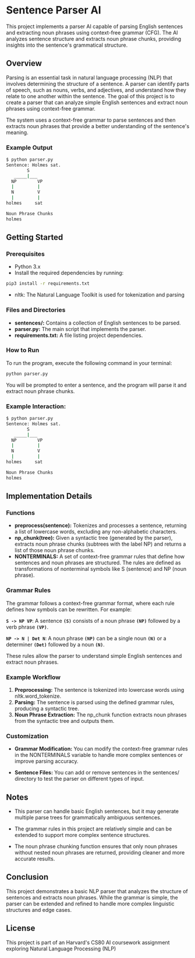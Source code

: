 # Sentence Parser AI

This project implements a parser AI capable of parsing English sentences and extracting noun phrases using context-free grammar (CFG). The AI analyzes sentence structure and extracts noun phrase chunks, providing insights into the sentence's grammatical structure.

## Overview

Parsing is an essential task in natural language processing (NLP) that involves determining the structure of a sentence. A parser can identify parts of speech, such as nouns, verbs, and adjectives, and understand how they relate to one another within the sentence. The goal of this project is to create a parser that can analyze simple English sentences and extract noun phrases using context-free grammar.

The system uses a context-free grammar to parse sentences and then extracts noun phrases that provide a better understanding of the sentence's meaning.

### Example Output

```bash
$ python parser.py
Sentence: Holmes sat.
        S
   _____|___
  NP        VP
  |         |
  N         V
  |         |
holmes     sat

Noun Phrase Chunks
holmes
```

## Getting Started
### Prerequisites
- Python 3.x
- Install the required dependencies by running:
```sh
pip3 install -r requirements.txt
```
- nltk: The Natural Language Toolkit is used for tokenization and parsing

### Files and Directories
- **sentences/:** Contains a collection of English sentences to be parsed.
- **parser.py:** The main script that implements the parser.
- **requirements.txt:** A file listing project dependencies.

### How to Run
To run the program, execute the following command in your terminal:
```sh
python parser.py
```

You will be prompted to enter a sentence, and the program will parse it and extract noun phrase chunks.

### Example Interaction:
```bash
$ python parser.py
Sentence: Holmes sat.
        S
   _____|___
  NP        VP
  |         |
  N         V
  |         |
holmes     sat

Noun Phrase Chunks
holmes
```

## Implementation Details
### Functions
- **preprocess(sentence):** Tokenizes and processes a sentence, returning a list of lowercase words, excluding any non-alphabetic characters.
- **np_chunk(tree):** Given a syntactic tree (generated by the parser), extracts noun phrase chunks (subtrees with the label NP) and returns a list of those noun phrase chunks.
- **NONTERMINALS:** A set of context-free grammar rules that define how sentences and noun phrases are structured. The rules are defined as transformations of nonterminal symbols like S (sentence) and NP (noun phrase).

### Grammar Rules
The grammar follows a context-free grammar format, where each rule defines how symbols can be rewritten. For example:

**`S -> NP VP`**: A sentence **`(S)`** consists of a noun phrase **`(NP)`** followed by a verb phrase **`(VP)`**.

**`NP -> N | Det N`**: A noun phrase **`(NP)`** can be a single noun **`(N)`** or a determiner **`(Det)`** followed by a noun **`(N)`**.

These rules allow the parser to understand simple English sentences and extract noun phrases.

### Example Workflow
1. **Preprocessing:** The sentence is tokenized into lowercase words using nltk.word_tokenize.
2. **Parsing:** The sentence is parsed using the defined grammar rules, producing a syntactic tree.
3. **Noun Phrase Extraction:** The np_chunk function extracts noun phrases from the syntactic tree and outputs them.

### Customization
- **Grammar Modification:** You can modify the context-free grammar rules in the NONTERMINALS variable to handle more complex sentences or improve parsing accuracy.
  
- **Sentence Files:** You can add or remove sentences in the sentences/ directory to test the parser on different types of input.

## Notes
- This parser can handle basic English sentences, but it may generate multiple parse trees for grammatically ambiguous sentences.
  
- The grammar rules in this project are relatively simple and can be extended to support more complex sentence structures.

- The noun phrase chunking function ensures that only noun phrases without nested noun phrases are returned, providing cleaner and more accurate results.

## Conclusion
This project demonstrates a basic NLP parser that analyzes the structure of sentences and extracts noun phrases. While the grammar is simple, the parser can be extended and refined to handle more complex linguistic structures and edge cases.

## License
This project is part of an Harvard's CS80 AI coursework assignment exploring Natural Language Processing (NLP)

